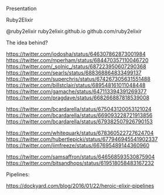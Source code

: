 Presentation



Ruby2Elixir


@ruby2elixir
ruby2elixir.github.io
github.com/ruby2elixir



The idea behind?


https://twitter.com/jodosha/status/646307862873001984
https://twitter.com/mperham/status/684470357110046720
https://twitter.com/_solnic_/status/687223950607290368
https://twitter.com/searls/status/688368864833499137
https://twitter.com/superchris/status/674267305631551488
https://twitter.com/billstclair/status/689548161011048448
https://twitter.com/gamache/status/647113394391269377
https://twitter.com/pragdave/status/668266887818539008

https://twitter.com/bcardarella/status/675043120053121024
https://twitter.com/bcardarella/status/669093228721913856
https://twitter.com/bcardarella/status/679382507926790153

https://twitter.com/whitequark/status/678360522727624704
https://twitter.com/hubertlepicki/status/677946945541902337
https://twitter.com/jimfreeze/status/667695489144360960

https://twitter.com/samsaffron/status/646568593530875904
https://twitter.com/bitsandhops/status/619518058483167232




Pipelines:


https://dockyard.com/blog/2016/01/22/heroic-elixir-pipelines
